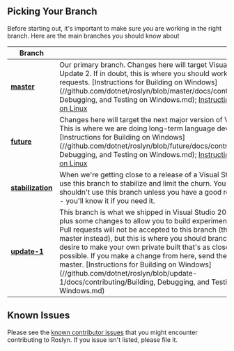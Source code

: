 ## Picking Your Branch
Before starting out, it's important to make sure you are working in the right branch. Here are the main branches you should know about

| Branch |       |
| ------ | ----- | 
| [**master**](//github.com/dotnet/roslyn/tree/master) | Our primary branch. Changes here will target Visual Studio 2015 Update 2. If in doubt, this is where you should work, and submit pull requests. [Instructions for Building on Windows](//github.com/dotnet/roslyn/blob/master/docs/contributing/Building, Debugging, and Testing on Windows.md); [Instructions for Building on Linux](//github.com/dotnet/roslyn/blob/master/docs/infrastructure/cross-platform.md) |
| [**future**](//github.com/dotnet/roslyn/tree/future) | Changes here will target the next major version of Visual Studio. This is where we are doing long-term language development. [Instructions for Building on Windows](//github.com/dotnet/roslyn/blob/future/docs/contributing/Building, Debugging, and Testing on Windows.md); [Instructions for Building on Linux](//github.com/dotnet/roslyn/blob/future/docs/infrastructure/cross-platform.md) |
| [**stabilization**](//github.com/dotnet/roslyn/tree/stabilization) | When we're getting close to a release of a Visual Studio update, we use this branch to stabilize and limit the churn. You generally shouldn't use this branch unless you have a good reason to do so -- you'll know it if you need it. |
| [**update-1**](//github.com/dotnet/roslyn/tree/update-1) | This branch is what we shipped in Visual Studio 2015 Update 1, plus some changes to allow you to build experimental extensions. Pull requests will not be accepted to this branch (they should go to master instead), but this is where you should branch from if you desire to make your own private built that's as close to Update 1 as possible. If you make a change from here, send the pull request to master. [Instructions for Building on Windows](//github.com/dotnet/roslyn/blob/update-1/docs/contributing/Building, Debugging, and Testing on Windows.md) |

## Known Issues
Please see the [known contributor issues](https://github.com/dotnet/roslyn/labels/Contributor%20Pain) that you might encounter contributing to Roslyn. If you issue isn't listed, please file it.
